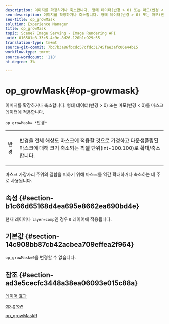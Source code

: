 ```yaml
---
description: 이미지를 확장하거나 축소합니다. 형태 데이터(반경 > 0) 또는 마모(반경 < 0)를 마스크 데이터에 적용합니다.
seo-description: 이미지를 확장하거나 축소합니다. 형태 데이터(반경 > 0) 또는 마모(반경 < 0)를 마스크 데이터에 적용합니다.
seo-title: op_growMask
solution: Experience Manager
title: op_growMask
topic: Scene7 Image Serving - Image Rendering API
uuid: 016501e8-33c5-4c9e-8d26-120b1e929c55
translation-type: tm+mt
source-git-commit: 7bc7b3a86fbcdc57cfdc31745fae3afc06e44b15
workflow-type: tm+mt
source-wordcount: '118'
ht-degree: 3%

---
```



# op_growMask{#op-growmask}

이미지를 확장하거나 축소합니다. 형태 데이터(반경 > 0) 또는 마모(반경 &lt; 0)를 마스크 데이터에 적용합니다.

`op_growMask= *`반경`*`

<table id="simpletable_3BAA4523D29E447FA7A4C9009B3E8344"> 
 <tr class="strow"> 
  <td class="stentry"> <p><span class="varname"> 반경</span> </p> </td> 
  <td class="stentry"> <p>반경을 전체 해상도 마스크에 적용할 것으로 가정하고 다운샘플링된 마스크에 대해 크기 축소되는 픽셀 단위(int-100.100)로 확대/축소합니다. </p></td> 
 </tr> 
</table>

마스크 가장자리 주위의 결함을 피하기 위해 마스크를 약간 확대하거나 축소하는 데 주로 사용됩니다.

## 속성 {#section-b1c66d65168d4ea695e8662ea690bd4e}

현재 레이어나 `layer=comp`인 경우 `0` 레이어에 적용됩니다.

## 기본값 {#section-14c908bb87cb42acbea709effea2f964}

`op_growMask=0`을 변경할 수 없습니다.

## 참조 {#section-ad3e5cecfc3448a38ea06093e015c88a}

[레이어 효과](../../../../../is-api/http-ref/image-serving-api-ref/c-http-protocol-reference/c-syntax-and-features/r-layer-effects.md#reference-82a6b5311b3d4471ad2799adb3b2201c)

[op_grow](../../../../../is-api/http-ref/image-serving-api-ref/c-http-protocol-reference/c-command-reference/r-op-grow.md#reference-f95f3291c78c42b9a34b1b7e177e739a)

[op_growMaskR](../../../../../is-api/http-ref/image-serving-api-ref/c-http-protocol-reference/c-command-reference/r-op-growmaskr.md#reference-8092864159ae43c490821b9590d7709a)
